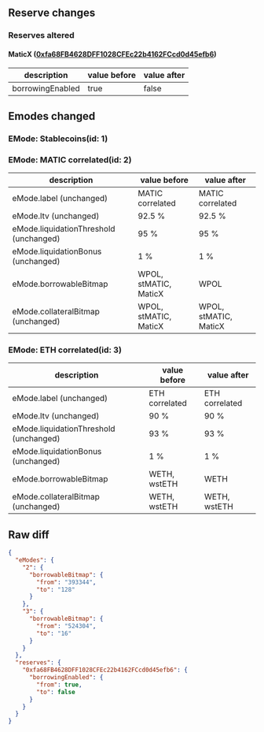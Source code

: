 ## Reserve changes

### Reserves altered

#### MaticX ([0xfa68FB4628DFF1028CFEc22b4162FCcd0d45efb6](https://polygonscan.com/address/0xfa68FB4628DFF1028CFEc22b4162FCcd0d45efb6))

| description | value before | value after |
| --- | --- | --- |
| borrowingEnabled | true | false |


## Emodes changed

### EMode: Stablecoins(id: 1)



### EMode: MATIC correlated(id: 2)

| description | value before | value after |
| --- | --- | --- |
| eMode.label (unchanged) | MATIC correlated | MATIC correlated |
| eMode.ltv (unchanged) | 92.5 % | 92.5 % |
| eMode.liquidationThreshold (unchanged) | 95 % | 95 % |
| eMode.liquidationBonus (unchanged) | 1 % | 1 % |
| eMode.borrowableBitmap | WPOL, stMATIC, MaticX | WPOL |
| eMode.collateralBitmap (unchanged) | WPOL, stMATIC, MaticX | WPOL, stMATIC, MaticX |


### EMode: ETH correlated(id: 3)

| description | value before | value after |
| --- | --- | --- |
| eMode.label (unchanged) | ETH correlated | ETH correlated |
| eMode.ltv (unchanged) | 90 % | 90 % |
| eMode.liquidationThreshold (unchanged) | 93 % | 93 % |
| eMode.liquidationBonus (unchanged) | 1 % | 1 % |
| eMode.borrowableBitmap | WETH, wstETH | WETH |
| eMode.collateralBitmap (unchanged) | WETH, wstETH | WETH, wstETH |


## Raw diff

```json
{
  "eModes": {
    "2": {
      "borrowableBitmap": {
        "from": "393344",
        "to": "128"
      }
    },
    "3": {
      "borrowableBitmap": {
        "from": "524304",
        "to": "16"
      }
    }
  },
  "reserves": {
    "0xfa68FB4628DFF1028CFEc22b4162FCcd0d45efb6": {
      "borrowingEnabled": {
        "from": true,
        "to": false
      }
    }
  }
}
```